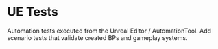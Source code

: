 # UE Tests

Automation tests executed from the Unreal Editor / AutomationTool. Add scenario tests that validate created BPs and gameplay systems.
